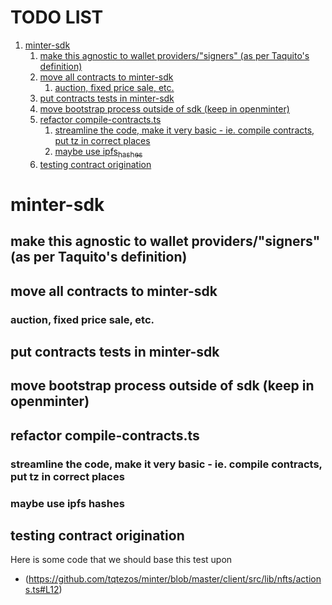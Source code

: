 
# TODO LIST

1.  [minter-sdk](#org33105a6)
    1.  [make this agnostic to wallet providers/"signers" (as per Taquito's definition)](#org8958b5a)
    2.  [move all contracts to minter-sdk](#orgb2dc005)
        1.  [auction, fixed price sale, etc.](#org7356af9)
    3.  [put contracts tests in minter-sdk](#orgcb262e5)
    4.  [move bootstrap process outside of sdk (keep in openminter)](#orgb28f4bc)
    5.  [refactor compile-contracts.ts](#org16b8242)
        1.  [streamline the code, make it very basic - ie. compile contracts, put tz in correct places](#orgf0e43ad)
        2.  [maybe use ipfs<sub>hashes</sub>](#org7436438)
    6.  [testing contract origination](#org40d9374)


<a id="org33105a6"></a>

# minter-sdk


<a id="org8958b5a"></a>

## make this agnostic to wallet providers/"signers" (as per Taquito's definition)


<a id="orgb2dc005"></a>

## move all contracts to minter-sdk


<a id="org7356af9"></a>

### auction, fixed price sale, etc.


<a id="orgcb262e5"></a>

## put contracts tests in minter-sdk


<a id="orgb28f4bc"></a>

## move bootstrap process outside of sdk (keep in openminter)


<a id="org16b8242"></a>

## refactor compile-contracts.ts


<a id="orgf0e43ad"></a>

### streamline the code, make it very basic - ie. compile contracts, put tz in correct places


<a id="org7436438"></a>

### maybe use ipfs hashes


<a id="org40d9374"></a>

## testing contract origination
 Here is some code that we should base this test upon
-   (<https://github.com/tqtezos/minter/blob/master/client/src/lib/nfts/actions.ts#L12>)

